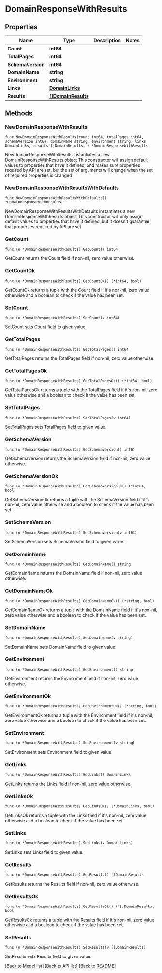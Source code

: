 # DomainResponseWithResults

## Properties

Name | Type | Description | Notes
------------ | ------------- | ------------- | -------------
**Count** | **int64** |  | 
**TotalPages** | **int64** |  | 
**SchemaVersion** | **int64** |  | 
**DomainName** | **string** |  | 
**Environment** | **string** |  | 
**Links** | [**DomainLinks**](DomainLinks.md) |  | 
**Results** | [**[]DomainResults**](DomainResults.md) |  | 

## Methods

### NewDomainResponseWithResults

`func NewDomainResponseWithResults(count int64, totalPages int64, schemaVersion int64, domainName string, environment string, links DomainLinks, results []DomainResults, ) *DomainResponseWithResults`

NewDomainResponseWithResults instantiates a new DomainResponseWithResults object
This constructor will assign default values to properties that have it defined,
and makes sure properties required by API are set, but the set of arguments
will change when the set of required properties is changed

### NewDomainResponseWithResultsWithDefaults

`func NewDomainResponseWithResultsWithDefaults() *DomainResponseWithResults`

NewDomainResponseWithResultsWithDefaults instantiates a new DomainResponseWithResults object
This constructor will only assign default values to properties that have it defined,
but it doesn't guarantee that properties required by API are set

### GetCount

`func (o *DomainResponseWithResults) GetCount() int64`

GetCount returns the Count field if non-nil, zero value otherwise.

### GetCountOk

`func (o *DomainResponseWithResults) GetCountOk() (*int64, bool)`

GetCountOk returns a tuple with the Count field if it's non-nil, zero value otherwise
and a boolean to check if the value has been set.

### SetCount

`func (o *DomainResponseWithResults) SetCount(v int64)`

SetCount sets Count field to given value.


### GetTotalPages

`func (o *DomainResponseWithResults) GetTotalPages() int64`

GetTotalPages returns the TotalPages field if non-nil, zero value otherwise.

### GetTotalPagesOk

`func (o *DomainResponseWithResults) GetTotalPagesOk() (*int64, bool)`

GetTotalPagesOk returns a tuple with the TotalPages field if it's non-nil, zero value otherwise
and a boolean to check if the value has been set.

### SetTotalPages

`func (o *DomainResponseWithResults) SetTotalPages(v int64)`

SetTotalPages sets TotalPages field to given value.


### GetSchemaVersion

`func (o *DomainResponseWithResults) GetSchemaVersion() int64`

GetSchemaVersion returns the SchemaVersion field if non-nil, zero value otherwise.

### GetSchemaVersionOk

`func (o *DomainResponseWithResults) GetSchemaVersionOk() (*int64, bool)`

GetSchemaVersionOk returns a tuple with the SchemaVersion field if it's non-nil, zero value otherwise
and a boolean to check if the value has been set.

### SetSchemaVersion

`func (o *DomainResponseWithResults) SetSchemaVersion(v int64)`

SetSchemaVersion sets SchemaVersion field to given value.


### GetDomainName

`func (o *DomainResponseWithResults) GetDomainName() string`

GetDomainName returns the DomainName field if non-nil, zero value otherwise.

### GetDomainNameOk

`func (o *DomainResponseWithResults) GetDomainNameOk() (*string, bool)`

GetDomainNameOk returns a tuple with the DomainName field if it's non-nil, zero value otherwise
and a boolean to check if the value has been set.

### SetDomainName

`func (o *DomainResponseWithResults) SetDomainName(v string)`

SetDomainName sets DomainName field to given value.


### GetEnvironment

`func (o *DomainResponseWithResults) GetEnvironment() string`

GetEnvironment returns the Environment field if non-nil, zero value otherwise.

### GetEnvironmentOk

`func (o *DomainResponseWithResults) GetEnvironmentOk() (*string, bool)`

GetEnvironmentOk returns a tuple with the Environment field if it's non-nil, zero value otherwise
and a boolean to check if the value has been set.

### SetEnvironment

`func (o *DomainResponseWithResults) SetEnvironment(v string)`

SetEnvironment sets Environment field to given value.


### GetLinks

`func (o *DomainResponseWithResults) GetLinks() DomainLinks`

GetLinks returns the Links field if non-nil, zero value otherwise.

### GetLinksOk

`func (o *DomainResponseWithResults) GetLinksOk() (*DomainLinks, bool)`

GetLinksOk returns a tuple with the Links field if it's non-nil, zero value otherwise
and a boolean to check if the value has been set.

### SetLinks

`func (o *DomainResponseWithResults) SetLinks(v DomainLinks)`

SetLinks sets Links field to given value.


### GetResults

`func (o *DomainResponseWithResults) GetResults() []DomainResults`

GetResults returns the Results field if non-nil, zero value otherwise.

### GetResultsOk

`func (o *DomainResponseWithResults) GetResultsOk() (*[]DomainResults, bool)`

GetResultsOk returns a tuple with the Results field if it's non-nil, zero value otherwise
and a boolean to check if the value has been set.

### SetResults

`func (o *DomainResponseWithResults) SetResults(v []DomainResults)`

SetResults sets Results field to given value.



[[Back to Model list]](../README.md#documentation-for-models) [[Back to API list]](../README.md#documentation-for-api-endpoints) [[Back to README]](../README.md)


